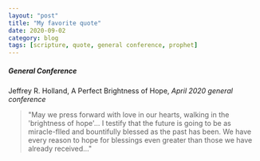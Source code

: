 ```yaml
---
layout: "post"
title: "My favorite quote"
date: 2020-09-02
category: blog
tags: [scripture, quote, general conference, prophet]
---
```

##### General Conference
Jeffrey R. Holland, A Perfect Brightness of Hope, *April 2020 general conference*
> "May we press forward with love in our hearts, walking in the 'brightness of hope'... I testify that the future is going to be as miracle-flled and bountifully blessed as the past has been. We have every reason to hope for blessings even greater than those we have already received..."